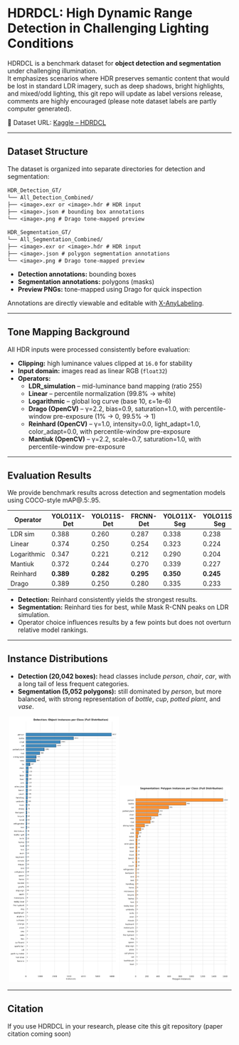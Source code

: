 # HDRDCL: High Dynamic Range Detection in Challenging Lighting Conditions

HDRDCL is a benchmark dataset for **object detection and segmentation** under challenging illumination.  
It emphasizes scenarios where HDR preserves semantic content that would be lost in standard LDR imagery, such as deep shadows, bright highlights, and mixed/odd lighting, this git repo will update as label versions release, comments are highly encouraged (please note dataset labels are partly computer generated).

📂 Dataset URL: [Kaggle – HDRDCL](https://www.kaggle.com/datasets/multimedialabfau/hdrdcl-an-hdr-detection-and-segmentation-dataset)

---

## Dataset Structure

The dataset is organized into separate directories for detection and segmentation:

```
HDR_Detection_GT/
└── All_Detection_Combined/
├── <image>.exr or <image>.hdr # HDR input
├── <image>.json # bounding box annotations
└── <image>.png # Drago tone-mapped preview
```

```
HDR_Segmentation_GT/
└── All_Segmentation_Combined/
├── <image>.exr or <image>.hdr # HDR input
├── <image>.json # polygon segmentation annotations
└── <image>.png # Drago tone-mapped preview
```

- **Detection annotations:** bounding boxes  
- **Segmentation annotations:** polygons (masks)  
- **Preview PNGs:** tone-mapped using Drago for quick inspection  

Annotations are directly viewable and editable with [X-AnyLabeling](https://github.com/CVHub520/X-AnyLabeling).

---

## Tone Mapping Background

All HDR inputs were processed consistently before evaluation:

- **Clipping:** high luminance values clipped at `16.0` for stability  
- **Input domain:** images read as linear RGB (`float32`)  
- **Operators:**  
  - **LDR_simulation** – mid-luminance band mapping (ratio 255)  
  - **Linear** – percentile normalization (99.8% → white)  
  - **Logarithmic** – global log curve (base 10, ε=1e-6)  
  - **Drago (OpenCV)** – γ=2.2, bias=0.9, saturation=1.0, with percentile-window pre-exposure (1% → 0, 99.5% → 1)  
  - **Reinhard (OpenCV)** – γ=1.0, intensity=0.0, light_adapt=1.0, color_adapt=0.0, with percentile-window pre-exposure  
  - **Mantiuk (OpenCV)** – γ=2.2, scale=0.7, saturation=1.0, with percentile-window pre-exposure  

---

## Evaluation Results

We provide benchmark results across detection and segmentation models using COCO-style mAP@.5:.95.  

| Operator    | YOLO11X-Det | YOLO11S-Det | FRCNN-Det | YOLO11X-Seg | YOLO11S-Seg | MRCNN-Seg |
|-------------|-------------|-------------|-----------|-------------|-------------|-----------|
| LDR sim     | 0.388       | 0.260       | 0.287     | 0.338       | 0.238       | **0.350** |
| Linear      | 0.374       | 0.250       | 0.254     | 0.323       | 0.224       | 0.309     |
| Logarithmic | 0.347       | 0.221       | 0.212     | 0.290       | 0.204       | 0.269     |
| Mantiuk     | 0.372       | 0.244       | 0.270     | 0.339       | 0.227       | 0.313     |
| Reinhard    | **0.389**   | **0.282**   | **0.295** | **0.350**   | **0.245**   | 0.349     |
| Drago       | 0.389       | 0.250       | 0.280     | 0.335       | 0.233       | 0.328     |

- **Detection:** Reinhard consistently yields the strongest results.  
- **Segmentation:** Reinhard ties for best, while Mask R-CNN peaks on LDR simulation.  
- Operator choice influences results by a few points but does not overturn relative model rankings.  

---

## Instance Distributions

- **Detection (20,042 boxes):** head classes include *person*, *chair*, *car*, with a long tail of less frequent categories.  
- **Segmentation (5,052 polygons):** still dominated by *person*, but more balanced, with strong representation of *bottle*, *cup*, *potted plant*, and *vase*.  

<p align="center">
  <img src="instances_distribution_full_flare_labels.png" width="49%"/>
  <img src="polygon_distribution_full_flare_labels.png" width="49%"/>
</p>

---

## Citation

If you use HDRDCL in your research, please cite this git repository (paper citation coming soon)

